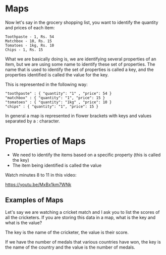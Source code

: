 # Maps

Now let's say in the grocery shopping list, you want to identify the quantity and prices of each item:

```
Toothpaste - 1, Rs. 54
Matchbox - 10, Rs. 15
Tomatoes - 1kg, Rs. 10
Chips - 1, Rs. 15
```

What we are basically doing is, we are identifying several properties of an item, but we are using some name to identify these set of properties. The name that is used to identify the set of properties is called a key, and the properties identified is called the value for the key.

This is represented in the following way:

```
"toothpaste" : { "quantity": "1" , "price": 54 }
"matchbox" : { "quantity": "1", "price": 15 }
"tomatoes" : { "quantity": "1kg" , "price": 10 }
"chips" : { "quantity": "1", "price": 15 }
```

In general a map is represented in flower brackets with keys and values separated by a : character.

# Properties of Maps

- We need to identify the items based on a specific property (this is called the key)
- The item being identified is called the value

Watch minutes 8 to 11 in this video:

https://youtu.be/MxBx1km7WNk
## Examples of Maps

Let's say we are watching a cricket match and I ask you to list the scores of all the cricketers. If you are storing this data in a map, what is the key and what is the value?

The key is the name of the cricketer, the value is their score.

If we have the number of medals that various countries have won, the key is the name of the country and the value is the number of medals.
